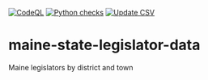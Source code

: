 [![CodeQL](https://github.com/MaineDSA/maine-state-legislator-data/actions/workflows/codeql.yml/badge.svg)](https://github.com/MaineDSA/maine-state-legislator-data/actions/workflows/codeql.yml)
[![Python checks](https://github.com/MaineDSA/maine-state-legislator-data/actions/workflows/python.yml/badge.svg)](https://github.com/MaineDSA/maine-state-legislator-data/actions/workflows/python.yml)
[![Update CSV](https://github.com/MaineDSA/maine-state-legislator-data/actions/workflows/update-data.yml/badge.svg)](https://github.com/MaineDSA/maine-state-legislator-data/actions/workflows/update-data.yml)

# maine-state-legislator-data
Maine legislators by district and town
